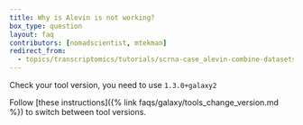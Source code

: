 ```yaml
---
title: Why is Alevin is not working?
box_type: question
layout: faq
contributors: [nomadscientist, mtekman]
redirect_from:
  - topics/transcriptomics/tutorials/scrna-case_alevin-combine-datasets/faqs/alevin_version
---
```


Check your tool version, you need to use `1.3.0+galaxy2`

Follow [these instructions]({% link faqs/galaxy/tools_change_version.md %}) to switch between tool versions.

